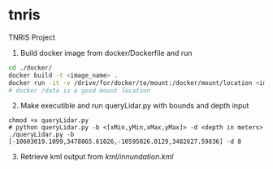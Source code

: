 # tnris
TNRIS Project

1. Build docker image from docker/Dockerfile and run
```sh
cd ./docker/
docker build -t <image_name> .
docker run -it -v /drive/for/docker/to/mount:/docker/mount/location <image_name>:latest /bin/bash
# docker /data is a good mount location
```

2. Make executible and run queryLidar.py with bounds and depth input
```shell
chmod +x queryLidar.py
# python queryLidar.py -b <[xMin,yMin,xMax,yMax]> -d <depth in meters>
./queryLidar.py -b [-10603019.1099,3478865.61026,-10595026.0129,3482627.59836] -d 8
```

3. Retrieve kml output from *kml/innundation.kml*
